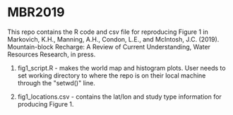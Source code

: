 # MBR2019

This repo contains the R code and csv file for reproducing Figure 1 in Markovich, K.H., Manning, A.H., Condon, L.E., and McIntosh, J.C. (2019). Mountain-block Recharge: A Review of Current Understanding, Water Resources Research, in press. 

1. fig1_script.R - makes the world map and histogram plots. User needs to set working directory to where the repo is on their local machine through the "setwd()" line.

2. fig1_locations.csv - contains the lat/lon and study type information for producing Figure 1. 
